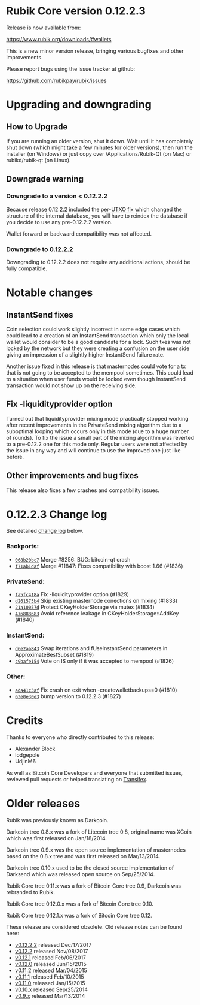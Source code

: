 Rubik Core version 0.12.2.3
==========================

Release is now available from:

  <https://www.rubik.org/downloads/#wallets>

This is a new minor version release, bringing various bugfixes and other
improvements.

Please report bugs using the issue tracker at github:

  <https://github.com/rubikpay/rubik/issues>


Upgrading and downgrading
=========================

How to Upgrade
--------------

If you are running an older version, shut it down. Wait until it has completely
shut down (which might take a few minutes for older versions), then run the
installer (on Windows) or just copy over /Applications/Rubik-Qt (on Mac) or
rubikd/rubik-qt (on Linux).

Downgrade warning
-----------------

### Downgrade to a version < 0.12.2.2

Because release 0.12.2.2 included the [per-UTXO fix](release-notes/rubik/release-notes-0.12.2.2.md#per-utxo-fix)
which changed the structure of the internal database, you will have to reindex
the database if you decide to use any pre-0.12.2.2 version.

Wallet forward or backward compatibility was not affected.

### Downgrade to 0.12.2.2

Downgrading to 0.12.2.2 does not require any additional actions, should be
fully compatible.

Notable changes
===============

InstantSend fixes
-----------------

Coin selection could work slightly incorrect in some edge cases which could
lead to a creation of an InstantSend transaction which only the local wallet
would consider to be a good candidate for a lock. Such txes was not locked by
the network but they were creating a confusion on the user side giving an
impression of a slightly higher InstantSend failure rate.

Another issue fixed in this release is that masternodes could vote for a tx
that is not going to be accepted to the mempool sometimes. This could lead to
a situation when user funds would be locked even though InstantSend transaction
would not show up on the receiving side.

Fix -liquidityprovider option
-----------------------------

Turned out that liquidityprovider mixing mode practically stopped working after
recent improvements in the PrivateSend mixing algorithm due to a suboptimal
looping which occurs only in this mode (due to a huge number of rounds). To fix
the issue a small part of the mixing algorithm was reverted to a pre-0.12.2 one
for this mode only. Regular users were not affected by the issue in any way and
will continue to use the improved one just like before.

Other improvements and bug fixes
--------------------------------

This release also fixes a few crashes and compatibility issues.


0.12.2.3 Change log
===================

See detailed [change log](https://github.com/rubikpay/rubik/compare/v0.12.2.2...rubikpay:v0.12.2.3) below.

### Backports:
- [`068b20bc7`](https://github.com/rubikpay/rubik/commit/068b20bc7) Merge #8256: BUG: bitcoin-qt crash
- [`f71ab1daf`](https://github.com/rubikpay/rubik/commit/f71ab1daf) Merge #11847: Fixes compatibility with boost 1.66 (#1836)

### PrivateSend:
- [`fa5fc418a`](https://github.com/rubikpay/rubik/commit/fa5fc418a) Fix -liquidityprovider option (#1829)
- [`d261575b4`](https://github.com/rubikpay/rubik/commit/d261575b4) Skip existing masternode conections on mixing (#1833)
- [`21a10057d`](https://github.com/rubikpay/rubik/commit/21a10057d) Protect CKeyHolderStorage via mutex (#1834)
- [`476888683`](https://github.com/rubikpay/rubik/commit/476888683) Avoid reference leakage in CKeyHolderStorage::AddKey (#1840)

### InstantSend:
- [`d6e2aa843`](https://github.com/rubikpay/rubik/commit/d6e2aa843) Swap iterations and fUseInstantSend parameters in ApproximateBestSubset (#1819)
- [`c9bafe154`](https://github.com/rubikpay/rubik/commit/c9bafe154) Vote on IS only if it was accepted to mempool (#1826)

### Other:
- [`ada41c3af`](https://github.com/rubikpay/rubik/commit/ada41c3af) Fix crash on exit when -createwalletbackups=0 (#1810)
- [`63e0e30e3`](https://github.com/rubikpay/rubik/commit/63e0e30e3) bump version to 0.12.2.3 (#1827)

Credits
=======

Thanks to everyone who directly contributed to this release:

- Alexander Block
- lodgepole
- UdjinM6

As well as Bitcoin Core Developers and everyone that submitted issues,
reviewed pull requests or helped translating on
[Transifex](https://www.transifex.com/projects/p/rubik/).


Older releases
==============

Rubik was previously known as Darkcoin.

Darkcoin tree 0.8.x was a fork of Litecoin tree 0.8, original name was XCoin
which was first released on Jan/18/2014.

Darkcoin tree 0.9.x was the open source implementation of masternodes based on
the 0.8.x tree and was first released on Mar/13/2014.

Darkcoin tree 0.10.x used to be the closed source implementation of Darksend
which was released open source on Sep/25/2014.

Rubik Core tree 0.11.x was a fork of Bitcoin Core tree 0.9,
Darkcoin was rebranded to Rubik.

Rubik Core tree 0.12.0.x was a fork of Bitcoin Core tree 0.10.

Rubik Core tree 0.12.1.x was a fork of Bitcoin Core tree 0.12.

These release are considered obsolete. Old release notes can be found here:

- [v0.12.2.2](release-notes/rubik/release-notes-0.12.2.2.md) released Dec/17/2017
- [v0.12.2](release-notes/rubik/release-notes-0.12.2.md) released Nov/08/2017
- [v0.12.1](release-notes/rubik/release-notes-0.12.1.md) released Feb/06/2017
- [v0.12.0](release-notes/rubik/release-notes-0.12.0.md) released Jun/15/2015
- [v0.11.2](release-notes/rubik/release-notes-0.11.2.md) released Mar/04/2015
- [v0.11.1](release-notes/rubik/release-notes-0.11.1.md) released Feb/10/2015
- [v0.11.0](release-notes/rubik/release-notes-0.11.0.md) released Jan/15/2015
- [v0.10.x](release-notes/rubik/release-notes-0.10.0.md) released Sep/25/2014
- [v0.9.x](release-notes/rubik/release-notes-0.9.0.md) released Mar/13/2014

